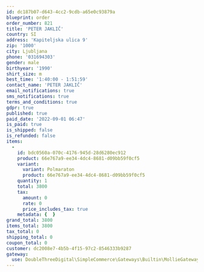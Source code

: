 ```yaml
---
id: dc187b07-d643-4cc2-9cdb-a65e0c93879a
blueprint: order
order_number: 821
title: 'PETER JAKLIČ'
country: SI
address: 'Kapiteljska ulica 9'
zip: '1000'
city: Ljubljana
phone: '031694303'
gender: male
birthyear: '1990'
shirt_size: m
best_time: '1:40:00 - 1:51:59'
contact_name: 'PETER JAKLIČ'
email_notifications: true
sms_notifications: true
terms_and_conditions: true
gdpr: true
published: true
paid_date: '2022-09-01 06:47'
is_paid: true
is_shipped: false
is_refunded: false
items:
  -
    id: bdc0560a-070c-4176-945d-28d6280ec912
    product: 66e767a9-ee34-4dc4-8681-d09bb59f0cf5
    variant:
      variant: Polmaraton
      product: 66e767a9-ee34-4dc4-8681-d09bb59f0cf5
    quantity: 1
    total: 3800
    tax:
      amount: 0
      rate: 0
      price_includes_tax: true
    metadata: {  }
grand_total: 3800
items_total: 3800
tax_total: 0
shipping_total: 0
coupon_total: 0
customer: dc2008e7-4b5b-4f15-97c2-8546333b9287
gateway:
  use: DoubleThreeDigital\SimpleCommerce\Gateways\Builtin\MollieGateway
---
```

